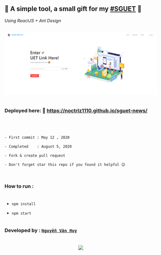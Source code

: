 ## 🥰 A simple tool, a small gift for my [#SGUET](https://www.facebook.com/SupportGroupUET/) 🥰
*Using ReactJS + Ant Design*
</br>
</br>

<a href="https://sguet.noctrlz.me/">![Demo]('./../src/assets/images/example.png)</a>

#
### Deployed here: 🔗  https://noctrlz1110.github.io/sguet-news/
#

<br/>

```
- First commit : May 12 , 2020 
```
```
- Completed    : August 5, 2020
```

```
- Fork & create pull request 
```
```
- Don't forget star this repo if you found it helpful 😉 
```
<br/>

### How to run :
#

- ``` npm install ```
  
- ``` npm start ```
#


### Developed by : [```Nguyễn Văn Huy```](https://www.facebook.com/NoCtrlZ)

#

<p align="center">
<a href="https://www.facebook.com/SupportGroupUET/">
<img src="https://pbs.twimg.com/profile_images/446341618107305984/KCiLUHdh.png" width="30%">
</a>
</p>
